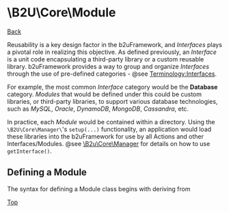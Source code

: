 # \B2U\Core\Module

[Back](https://github.com/bob2u/b2uFramework-public/blob/master/README.md#the-b2ucore-namespace)

Reusability is a key design factor in the b2uFramework, and _Interfaces_ plays a pivotal role in realizing this objective. As defined previously, an _Interface_ is a unit code encapsulating a third-party library or a custom reusable library. b2uFramework provides a way to group and organize _Interfaces_ through the use of pre-defined categories - @see [Terminology:Interfaces](https://github.com/bob2u/b2uFramework-public/blob/master/README.md#terminology). 

For example, the most common _Interface_ category would be the **Database** category. _Modules_ that would be defined under this could be custom libraries, or third-party libraries, to support various database technologies, such as _MySQL_, _Oracle_, _DynamoDB_, _MongoDB_, _Cassandra_, etc.

In practice, each _Module_ would be contained within a directory. Using the `\B2U\Core\Manager\`'s `setup(...)` functionality, an application would load these libraries into the b2uFramework for use by all Actions and other Interfaces/Modules. @see [\B2u\Core\Manager](https://github.com/bob2u/b2uFramework-public/blob/master/README/README_MANAGER.md#methods) for details on how to use `getInterface()`.

## Defining a Module
The syntax for defining a Module class begins with deriving from 

[Top](https://github.com/bob2u/b2uFramework-public/blob/master/README/README_ACTION.md#b2ucoreaction)
